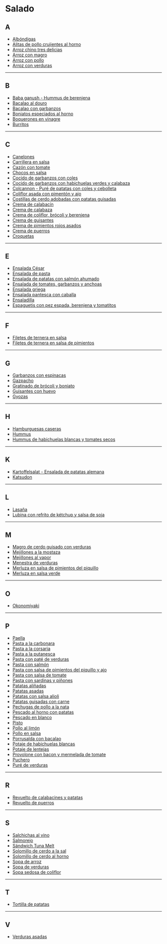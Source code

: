 # Salado

## A

* [Albóndigas](../recetas/salado/albondigas.md)
* [Alitas de pollo crujientes al horno](../recetas/salado/alitas-de-pollo-crujientes-al-horno.md)
* [Arroz chino tres delicias](../recetas/salado/arroz-chino-tres-delicias.md)
* [Arroz con magro](../recetas/salado/arroz-con-magro.md)
* [Arroz con pollo](../recetas/salado/arroz-con-pollo.md)
* [Arroz con verduras](../recetas/salado/arroz-con-verduras.md)

- - -

## B

* [Baba ganush - Hummus de berenjena](../recetas/salado/baba-ganush-hummus-de-berenjena.md)
* [Bacalao al douro](../recetas/salado/bacalao-al-douro.md)
* [Bacalao con garbanzos](../recetas/salado/bacalao-con-garbanzos.md)
* [Boniatos especiados al horno](../recetas/salado/boniatos-especiados-al-horno.md)
* [Boquerones en vinagre](../recetas/salado/boquerones-en-vinagre.md)
* [Burritos](../recetas/salado/burritos.md)

- - -

## C

* [Canelones](../recetas/salado/canelones.md)
* [Carrillera en salsa](../recetas/salado/carrillera-en-salsa.md)
* [Cazón con tomate](../recetas/salado/cazon-con-tomate.md)
* [Chocos en salsa](../recetas/salado/chocos-en-salsa.md)
* [Cocido de garbanzos con coles](../recetas/salado/cocido-de-garbanzos-con-coles.md)
* [Cocido de garbanzos con habichuelas verdes y calabaza](../recetas/salado/cocido-de-garbanzos-con-habichuelas-verdes-y-calabaza.md)
* [Colcannon - Puré de patatas con coles y cebolleta](../recetas/salado/colcannon-pure-de-patatas-con-coles-y-cebolleta.md)
* [Coliflor asada con pimentón y ajo](../recetas/salado/coliflor-asada-con-pimenton-y-ajo.md)
* [Costillas de cerdo adobadas con patatas guisadas](../recetas/salado/costillas-de-cerdo-adobadas-con-patatas-guisadas.md)
* [Crema de calabacín](../recetas/salado/crema-de-calabacin.md)
* [Crema de calabaza](../recetas/salado/crema-de-calabaza.md)
* [Crema de coliflor, brócoli y berenjena](../recetas/salado/crema-de-coliflor-brocoli-y-berenjena.md)
* [Crema de guisantes](../recetas/salado/crema-de-guisantes.md)
* [Crema de pimientos rojos asados](../recetas/salado/crema-de-pimientos-rojos-asados.md)
* [Crema de puerros](../recetas/salado/crema-de-puerros.md)
* [Croquetas](../recetas/salado/croquetas.md)

- - -

## E

* [Ensalada César](../recetas/salado/ensalada-cesar.md)
* [Ensalada de pasta](../recetas/salado/ensalada-de-pasta.md)
* [Ensalada de patatas con salmón ahumado](../recetas/salado/ensalada-de-patatas-con-salmon-ahumado.md)
* [Ensalada de tomates, garbanzos y anchoas](../recetas/salado/ensalada-de-tomates-garbanzos-y-anchoas.md)
* [Ensalada griega](../recetas/salado/ensalada-griega.md)
* [Ensalada pantesca con caballa](../recetas/salado/ensalada-pantesca-con-caballa.md)
* [Ensaladilla](../recetas/salado/ensaladilla.md)
* [Espaguetis con pez espada, berenjena y tomatitos](../recetas/salado/espaguetis-con-pez-espada-berenjena-y-tomatitos.md)

- - - 

## F

* [Filetes de ternera en salsa](../recetas/salado/filetes-de-ternera-en-salsa.md)
* [Filetes de ternera en salsa de pimientos](../recetas/salado/filetes-de-ternera-en-salsa-de-pimientos.md)

- - - 

## G

* [Garbanzos con espinacas](../recetas/salado/garbanzos-con-espinacas.md)
* [Gazpacho](../recetas/salado/gazpacho.md)
* [Gratinado de brócoli y boniato](../recetas/salado/gratinado-de-brocoli-y-boniato.md)
* [Guisantes con huevo](../recetas/salado/guisantes-con-huevo.md)
* [Gyozas](../recetas/salado/gyozas.md)

- - - 

## H

* [Hamburguesas caseras](../recetas/salado/hamburguesas-caseras.md)
* [Hummus](../recetas/salado/hummus.md)
* [Hummus de habichuelas blancas y tomates secos](../recetas/salado/hummus-de-habichuelas-blancas-y-tomates-secos.md)

- - - 

## K

* [Kartoffelsalat - Ensalada de patatas alemana](../recetas/salado/kartoffelsalat-ensalada-de-patatas-alemana.md)
* [Katsudon](../recetas/salado/katsudon.md)

- - - 

## L

* [Lasaña](../recetas/salado/lasana.md)
* [Lubina con refrito de kétchup y salsa de soja](../recetas/salado/lubina-con-refrito-de-ketchup-y-salsa-de-soja.md)

- - -

## M

* [Magro de cerdo guisado con verduras](../recetas/salado/magro-de-cerdo-guisado-con-verduras.md)
* [Mejillones a la mostaza](../recetas/salado/mejillones-a-la-mostaza.md)
* [Mejillones al vapor](../recetas/salado/mejillones-al-vapor.md)
* [Menestra de verduras](../recetas/salado/menestra-de-verduras.md)
* [Merluza en salsa de pimientos del piquillo](../recetas/salado/merluza-en-salsa-de-pimientos-del-piquillo.md)
* [Merluza en salsa verde](../recetas/salado/merluza-en-salsa-verde.md)

- - - 

## O

* [Okonomiyaki](../recetas/salado/okonomiyaki.md)

- - -

## P

* [Paella](../recetas/salado/paella.md)
* [Pasta a la carbonara](../recetas/salado/pasta-a-la-carbonara.md)
* [Pasta a la corsaria](../recetas/salado/pasta-a-la-corsaria.md)
* [Pasta a la putanesca](../recetas/salado/pasta-a-la-putanesca.md)
* [Pasta con paté de verduras](../recetas/salado/pasta-con-pate-de-verduras.md)
* [Pasta con salmón](../recetas/salado/pasta-con-salmon.md)
* [Pasta con salsa de pimientos del piquillo y ajo](../recetas/salado/pasta-con-salsa-de-pimientos-del-piquillo-y-ajo.md)
* [Pasta con salsa de tomate](../recetas/salado/pasta-con-salsa-de-tomate.md)
* [Pasta con sardinas y piñones](../recetas/salado/pasta-con-sardinas-y-pinones.md)
* [Patatas aliñadas](../recetas/salado/patatas-alinadas.md)
* [Patatas asadas](../recetas/salado/patatas-asadas.md)
* [Patatas con salsa alioli](../recetas/salado/patatas-con-salsa-alioli.md)
* [Patatas guisadas con carne](../recetas/salado/patatas-guisadas-con-carne.md)
* [Pechugas de pollo a la nata](../recetas/salado/pechugas-de-pollo-a-la-nata.md)
* [Pescado al horno con patatas](../recetas/salado/pescado-al-horno-con-patatas.md)
* [Pescado en blanco](../recetas/salado/pescado-en-blanco.md)
* [Pisto](../recetas/salado/pisto.md)
* [Pollo al limón](../recetas/salado/pollo-al-limon.md)
* [Pollo en salsa](../recetas/salado/pollo-en-salsa.md)
* [Porrusalda con bacalao](../recetas/salado/porrusalda-con-bacalao.md)
* [Potaje de habichuelas blancas](../recetas/salado/potaje-de-habichuelas-blancas.md)
* [Potaje de lentejas](../recetas/salado/potaje-de-lentejas.md)
* [Provolone con bacon y mermelada de tomate](../recetas/salado/provolone-con-bacon-y-mermelada-de-tomate.md)
* [Puchero](../recetas/salado/puchero.md)
* [Puré de verduras](../recetas/salado/pure-de-verduras.md)

- - -

## R

* [Revuelto de calabacines y patatas](../recetas/salado/revuelto-de-calabacines-y-patatas.md)
* [Revuelto de puerros](../recetas/salado/revuelto-de-puerros.md)

- - -

## S

* [Salchichas al vino](../recetas/salado/salchichas-al-vino.md)
* [Salmorejo](../recetas/salado/salmorejo.md)
* [Sándwich Tuna Melt](../recetas/salado/sandwich-tuna-melt.md)
* [Solomillo de cerdo a la sal](../recetas/salado/solomillo-de-cerdo-a-la-sal.md)
* [Solomillo de cerdo al horno](../recetas/salado/solomillo-de-cerdo-al-horno.md)
* [Sopa de arroz](../recetas/salado/sopa-de-arroz.md)
* [Sopa de verduras](../recetas/salado/sopa-de-verduras.md)
* [Sopa sedosa de coliflor](../recetas/salado/sopa-sedosa-de-coliflor.md)

- - -

## T

* [Tortilla de patatas](../recetas/salado/tortilla-de-patatas.md)

- - -

## V

* [Verduras asadas](../recetas/salado/verduras-asadas.md)